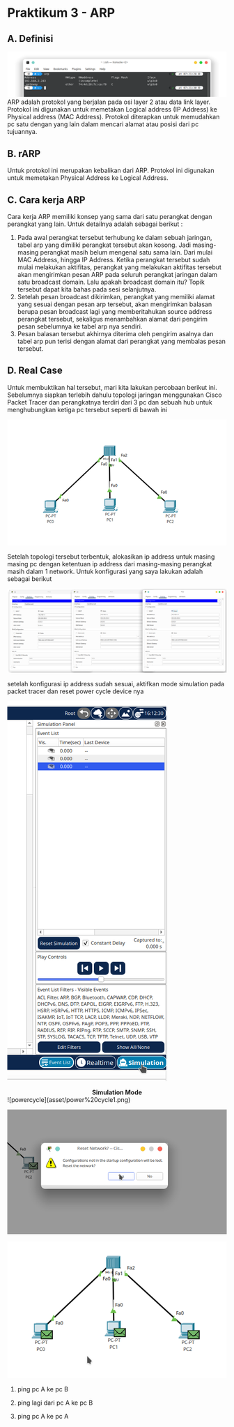 # Praktikum 3 - ARP
## A. Definisi
![arp](asset/3.arp.png "ARP")
ARP adalah protokol yang berjalan pada osi layer 2 atau data link layer. Protokol ini digunakan untuk memetakan Logical address (IP Address) ke Physical address (MAC Address). Protokol diterapkan untuk memudahkan pc satu dengan yang lain dalam mencari alamat atau posisi dari pc tujuannya.

## B. rARP
Untuk protokol ini merupakan kebalikan dari ARP. Protokol ini digunakan untuk memetakan Physical Address ke Logical Address.

## C. Cara kerja ARP
Cara kerja ARP memiliki konsep yang sama dari satu perangkat dengan perangkat yang lain. Untuk detailnya adalah sebagai berikut : 
1. Pada awal perangkat tersebut terhubung ke dalam sebuah jaringan, tabel arp yang dimiliki perangkat tersebut akan kosong. Jadi masing-masing perangkat masih belum mengenal satu sama lain. Dari mulai MAC Address, hingga IP Address. Ketika perangkat tersebut sudah mulai melakukan aktifitas, perangkat yang melakukan aktifitas tersebut akan mengirimkan pesan ARP pada seluruh perangkat jaringan dalam satu broadcast domain. Lalu apakah broadcast domain itu? Topik tersebut dapat kita bahas pada sesi selanjutnya.
2. Setelah pesan broadcast dikirimkan, perangkat yang memiliki alamat yang sesuai dengan pesan arp tersebut, akan mengirimkan balasan berupa pesan broadcast lagi yang memberitahukan source address perangkat tersebut, sekaligus menambahkan alamat dari pengirim pesan sebelumnya ke tabel arp nya sendiri.
3. Pesan balasan tersebut akhirnya diterima oleh pengirim asalnya dan tabel arp pun terisi dengan alamat dari perangkat yang membalas pesan tersebut.

## D. Real Case
Untuk membuktikan hal tersebut, mari kita lakukan percobaan berikut ini. Sebelumnya siapkan terlebih dahulu topologi jaringan menggunakan Cisco Packet Tracer dan perangkatnya terdiri dari 3 pc dan sebuah hub untuk menghubungkan ketiga pc tersebut seperti di bawah ini

![Topologi percobaan](asset/topologi.png)

Setelah topologi tersebut terbentuk, alokasikan ip address untuk masing masing pc dengan ketentuan ip address dari masing-masing perangkat masih dalam 1 network. Untuk konfigurasi yang saya lakukan adalah sebagai berikut

![ip configuration](asset/ip%20configuration.png)

setelah konfigurasi ip address sudah sesuai, aktifkan mode simulation pada packet tracer dan reset power cycle device nya

![simulation mode](asset/simulation.png)
<figcaption align = "center"><b>Simulation Mode</b></figcaption>
![powercycle](asset/power%20cycle1.png)

![reset power cycle](asset/powercycle2.png)

![hasil power cycle](asset/hasilpowercycle.png)


1. ping pc A ke pc B

2. ping lagi dari pc A ke pc B
3. ping pc A ke pc A